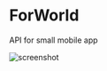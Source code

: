# ForWorld
API for small mobile app

![screenshot](http://ilian-iliev.com/resources/for_world_screenshot.jpg)
